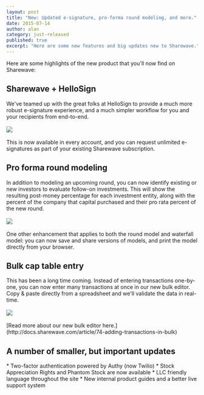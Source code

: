 ```yaml
---
layout: post
title: "New: Updated e-signature, pro-forma round modeling, and more."
date: 2015-07-14
author: alan
category: just-released
published: true
excerpt: "Here are some new features and big updates new to Sharewave."
---
```

Here are some highlights of the new product that you'll now find on Sharewave:

<h2 style="text-align: left">Sharewave + HelloSign</h2>
We've teamed up with the great folks at HelloSign to provide a much more robust e-signature experience, and a much simpler workflow for you and your recipients from end-to-end.
<br><br>
<img src="{{ site.url }}/images/july15_esign.png">
<br><br>
This is now available in every account, and you can request unlimited e-signatures as part of your existing Sharewave subscription.

<h2 style="text-align: left">Pro forma round modeling</h2>
In addition to modeling an upcoming round, you can now identify existing or new investors to evaluate follow-on investments. This will show the resulting post-money percentage for each investment entity, along with the percent of the company that capital purchased and their pro rata percent of the new round.
<br><br>
<img src="{{ site.url }}/images/july15_roundmodel.png">
<br><br>
One other enhancement that applies to both the round model and waterfall model: you can now save and share versions of models, and print the model directly from your browser.


<h2 style="text-align: left">Bulk cap table entry</h2>
This has been a long time coming. Instead of entering transactions one-by-one, you can now enter many transactions at once in our new bulk editor. Copy & paste directly from a spreadsheet and we'll validate the data in real-time.
<br><br>
<img src="{{ site.url }}/images/july15_bulk.png">
<br><br>
[Read more about our new bulk editor here.](http://docs.sharewave.com/article/74-adding-transactions-in-bulk)

<h2 style="text-align: left">A number of smaller, but important updates</h2>
* Two-factor authentication powered by Authy (now Twilio)
* Stock Appreciation Rights and Phantom Stock are now available
* LLC friendly language throughout the site
* New internal product guides and a better live support system 